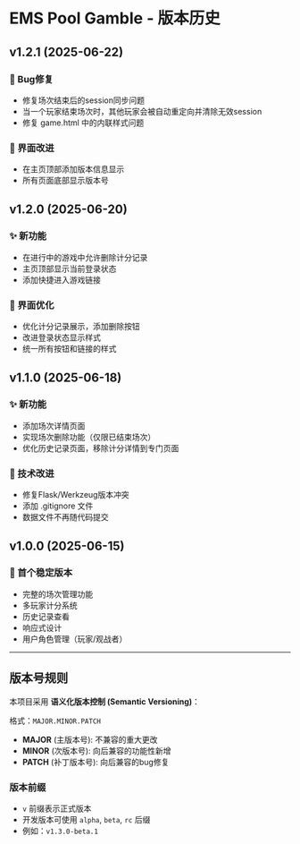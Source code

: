 # EMS Pool Gamble - 版本历史

## v1.2.1 (2025-06-22)
### 🐛 Bug修复
- 修复场次结束后的session同步问题
- 当一个玩家结束场次时，其他玩家会被自动重定向并清除无效session
- 修复 game.html 中的内联样式问题

### 🎨 界面改进
- 在主页顶部添加版本信息显示
- 所有页面底部显示版本号

## v1.2.0 (2025-06-20)
### ✨ 新功能
- 在进行中的游戏中允许删除计分记录
- 主页顶部显示当前登录状态
- 添加快捷进入游戏链接

### 🎨 界面优化
- 优化计分记录展示，添加删除按钮
- 改进登录状态显示样式
- 统一所有按钮和链接的样式

## v1.1.0 (2025-06-18)
### ✨ 新功能
- 添加场次详情页面
- 实现场次删除功能（仅限已结束场次）
- 优化历史记录页面，移除计分详情到专门页面

### 🔧 技术改进
- 修复Flask/Werkzeug版本冲突
- 添加 .gitignore 文件
- 数据文件不再随代码提交

## v1.0.0 (2025-06-15)
### 🎉 首个稳定版本
- 完整的场次管理功能
- 多玩家计分系统
- 历史记录查看
- 响应式设计
- 用户角色管理（玩家/观战者）

---

## 版本号规则

本项目采用 **语义化版本控制 (Semantic Versioning)**：

格式：`MAJOR.MINOR.PATCH`

- **MAJOR** (主版本号): 不兼容的重大更改
- **MINOR** (次版本号): 向后兼容的功能性新增
- **PATCH** (补丁版本号): 向后兼容的bug修复

### 版本前缀
- `v` 前缀表示正式版本
- 开发版本可使用 `alpha`, `beta`, `rc` 后缀
- 例如：`v1.3.0-beta.1`
